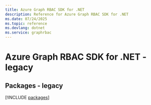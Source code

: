 ```yaml
---
title: Azure Graph RBAC SDK for .NET
description: Reference for Azure Graph RBAC SDK for .NET
ms.date: 07/24/2025
ms.topic: reference
ms.devlang: dotnet
ms.service: graphrbac
---
```

# Azure Graph RBAC SDK for .NET - legacy
## Packages - legacy
[!INCLUDE [packages](graph-rbac-index.md)]